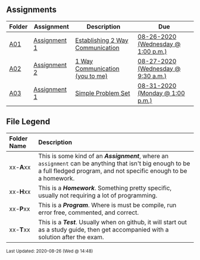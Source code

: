 ## Assignments
| Folder | Assignment | Description | Due|
 | ------------|------------|------------|------------|
 | [A01](https://github.com/rugbyprof/4883-Programming_Techniques/tree/master/Assignments/A01) | [ Assignment 1 ](https://github.com/rugbyprof/4883-Programming_Techniques/tree/master/Assignments/A01) | [ Establishing 2 Way Communication](https://github.com/rugbyprof/4883-Programming_Techniques/tree/master/Assignments/A01) | [08-26-2020 (Wednesday @ 1:00 p.m.)](https://github.com/rugbyprof/4883-Programming_Techniques/tree/master/Assignments/A01) |
 | [A02](https://github.com/rugbyprof/4883-Programming_Techniques/tree/master/Assignments/A02) | [ Assignment 2 ](https://github.com/rugbyprof/4883-Programming_Techniques/tree/master/Assignments/A02) | [ 1 Way Communication (you to me)](https://github.com/rugbyprof/4883-Programming_Techniques/tree/master/Assignments/A02) | [08-27-2020 (Wednesday @ 9:30 a.m.)](https://github.com/rugbyprof/4883-Programming_Techniques/tree/master/Assignments/A02) |
 | [A03](https://github.com/rugbyprof/4883-Programming_Techniques/tree/master/Assignments/A03) | [ Assignment 1 ](https://github.com/rugbyprof/4883-Programming_Techniques/tree/master/Assignments/A03) | [ Simple Problem Set](https://github.com/rugbyprof/4883-Programming_Techniques/tree/master/Assignments/A03) | [08-31-2020 (Monday @ 1:00 p.m.)](https://github.com/rugbyprof/4883-Programming_Techniques/tree/master/Assignments/A03) |

    
## File Legend

| Folder Name | Description |
|:-----------|:-------------|
|xx-**A**xx | This is some kind of an ***Assignment***, where an `assignment` can be anything that isn't big enough to be a full fledged program, and not specific enough to be a homework. |
|xx-**H**xx | This is a ***Homework***. Something pretty specific, usually not requiring a lot of programming. |
|xx-**P**xx | This is a ***Program***. Where is must be compile, run error free, commented, and correct. |
|xx-**T**xx | This is a ***Test***. Usually when on github, it will start out as a study guide, then get accompanied with a solution after the exam. |

    
<sup>Last Updated: 2020-08-26 (Wed @ 14:48)</sup>